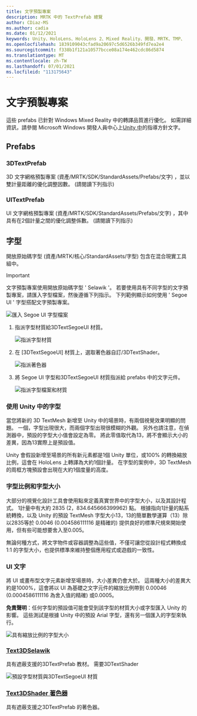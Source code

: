 ```yaml
---
title: 文字預製專案
description: MRTK 中的 TextPrefab 總覽
author: CDiaz-MS
ms.author: cadia
ms.date: 01/12/2021
keywords: Unity、HoloLens、HoloLens 2、Mixed Reality、開發、MRTK、TMP、
ms.openlocfilehash: 1839109043cfad9a20697c5d6526b349fd7ea2e4
ms.sourcegitcommit: f338b1f121a10577bcce08a174e462cdc86d5874
ms.translationtype: MT
ms.contentlocale: zh-TW
ms.lasthandoff: 07/01/2021
ms.locfileid: "113175643"
---
```

# <a name="text-prefab"></a>文字預製專案

這些 prefabs 已針對 Windows Mixed Reality 中的轉譯品質進行優化。 如需詳細資訊，請參閱 Microsoft Windows 開發人員中心上[Unity 中](/windows/mixed-reality/text-in-unity)的指導方針文字。

## <a name="prefabs"></a>Prefabs

### <a name="3dtextprefab"></a>3DTextPrefab

3D 文字網格預製專案 (資產/MRTK/SDK/StandardAssets/Prefabs/文字) ，並以雙計量距離的優化調整因數。  (請閱讀下列指示) 

### <a name="uitextprefab"></a>UITextPrefab

UI 文字網格預製專案 (資產/MRTK/SDK/StandardAssets/Prefabs/文字) ，其中具有在2個計量之間的優化調整係數。  (請閱讀下列指示) 

## <a name="fonts"></a>字型

開放原始碼字型 (資產/MRTK/核心/StandardAssets/字型) 包含在混合現實工具組中。

> [!IMPORTANT]
> 文字預製專案使用開放原始碼字型 ' Selawik '。 若要使用具有不同字型的文字預製專案，請匯入字型檔案，然後遵循下列指示。 下列範例顯示如何使用 ' Segoe UI ' 字型搭配文字預製專案。

![匯入 Segoe UI 字型檔案](../images/text-prefab/TextPrefabInstructions01.png)

1. 指派字型材質給3DTextSegoeUI 材質。

    ![指派字型材質](../images/text-prefab/TextPrefabInstructions02.png)

1. 在 [3DTextSegoeUI] 材質上，選取著色器自訂/3DTextShader。

    ![指派著色器](../images/text-prefab/TextPrefabInstructions03.png)

1. 將 Segoe UI 字型和3DTextSegoeUI 材質指派給 prefabs 中的文字元件。

    ![指派字型檔案和材質](../images/text-prefab/TextPrefabInstructions04.png)

### <a name="working-with-fonts-in-unity"></a>使用 Unity 中的字型

當您將新的 3D TextMesh 新增至 Unity 中的場景時，有兩個視覺效果明顯的問題。 一個，字型出現很大，而兩個字型出現很模糊的外觀。 另外也請注意，在偵測器中，預設的字型大小值會設定為零。 將此零值取代為13，將不會顯示大小的差異，因為13實際上是預設值。

Unity 會假設新增至場景的所有新元素都是1個 Unity 單位，或100% 的轉換縮放比例，這會在 HoloLens 上轉譯為大約1個計量。 在字型的案例中，3D TextMesh 的周框方塊預設會出現在大約1個度量的高度。

### <a name="font-scale-and-font-sizes"></a>字型比例和字型大小

大部分的視覺化設計工具會使用點來定義真實世界中的字型大小，以及其設計程式。 1計量中有大約 2835 (2，834.645666399962) 點。 根據指向1計量的點系統轉換，以及 Unity 的預設 TextMesh 字型大小13，13的簡單數學運算（13）除以2835等於 0.0046 (0.004586111116 是精確的) 提供良好的標準尺規來開始使用，但有些可能想要舍入至0.005。

無論何種方式，將文字物件或容器調整為這些值，不僅可讓您從設計程式轉換成1:1 的字型大小，也提供標準來維持整個應用程式或遊戲的一致性。

### <a name="ui-text"></a>UI 文字

將 UI 或畫布型文字元素新增至場景時，大小差異仍會大於。 這兩種大小的差異大約是1000%，這會將以 UI 為基礎之文字元件的縮放比例帶到 0.00046 (0.0004586111116 為舍入值的精確) 或0.0005。

**免責聲明**：任何字型的預設值可能會受到該字型的材質大小或字型匯入 Unity 的影響。 這些測試是根據 Unity 中的預設 Arial 字型，還有另一個匯入的字型來執行。

![具有縮放比例的字型大小](../images/text-prefab/TextPrefabInstructions07.png)

### <a name="text3dselawikmat"></a>[Text3DSelawik](https://github.com/microsoft/MixedRealityToolkit-Unity/blob/main/Assets/MRTK/StandardAssets/Materials/)

具有遮蔽支援的3DTextPrefab 教材。 需要3DTextShader

![預設字型材質與3DTextSegoeUI 材質](../images/text-prefab/TextPrefabInstructions06.png)

### <a name="text3dshadershader"></a>[Text3DShader 著色器](https://github.com/microsoft/MixedRealityToolkit-Unity/tree/main/Assets/MRTK/StandardAssets/Shaders)

具有遮蔽支援之3DTextPrefab 的著色器。
